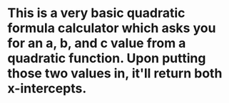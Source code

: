 # This is a very basic quadratic formula calculator which asks you for an a, b, and c value from a quadratic function. Upon putting those two values in, it'll return both x-intercepts.
